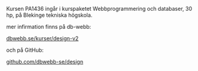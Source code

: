 Kursen PA1436 ingår i kurspaketet Webbprogrammering och databaser,
30 hp, på Blekinge tekniska högskola.

mer infirmation finns på db-webb:

[dbwebb.se/kurser/design-v2](https://dbwebb.se/kurser/design-v2)

och på GitHub:

[github.com/dbwebb-se/design](https://github.com/dbwebb-se/design)

